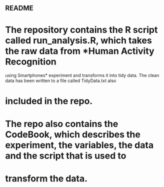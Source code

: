 ## README

# The repository contains the R script called run_analysis.R, which takes the raw data from *Human Activity Recognition
using Smartphones* experiment and transforms it into tidy data. The clean data has been written to a file called TidyData.txt also
# included in the repo.

# The repo also contains the CodeBook, which describes the experiment, the variables, the data and the script that is used to 
# transform the data.
